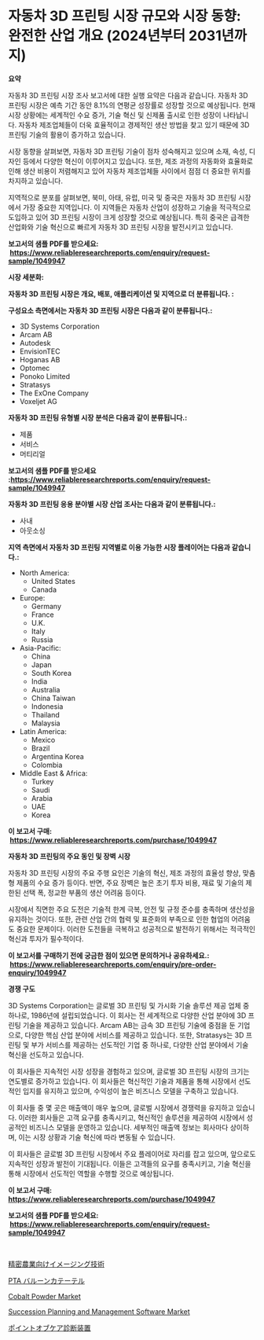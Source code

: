 <p><h1>자동차 3D 프린팅 시장 규모와 시장 동향: 완전한 산업 개요 (2024년부터 2031년까지)</h1></p><p><strong>요약</strong></p>
<p><p>자동차 3D 프린팅 시장 조사 보고서에 대한 실행 요약은 다음과 같습니다. 자동차 3D 프린팅 시장은 예측 기간 동안 8.1%의 연평균 성장률로 성장할 것으로 예상됩니다. 현재 시장 상황에는 세계적인 수요 증가, 기술 혁신 및 신제품 출시로 인한 성장이 나타납니다. 자동차 제조업체들이 더욱 효율적이고 경제적인 생산 방법을 찾고 있기 때문에 3D 프린팅 기술의 활용이 증가하고 있습니다.</p><p>시장 동향을 살펴보면, 자동차 3D 프린팅 기술이 점차 성숙해지고 있으며 소재, 속성, 디자인 등에서 다양한 혁신이 이루어지고 있습니다. 또한, 제조 과정의 자동화와 효율화로 인해 생산 비용이 저렴해지고 있어 자동차 제조업체들 사이에서 점점 더 중요한 위치를 차지하고 있습니다.</p><p>지역적으로 분포를 살펴보면, 북미, 아태, 유럽, 미국 및 중국은 자동차 3D 프린팅 시장에서 가장 중요한 지역입니다. 이 지역들은 자동차 산업이 성장하고 기술을 적극적으로 도입하고 있어 3D 프린팅 시장이 크게 성장할 것으로 예상됩니다. 특히 중국은 급격한 산업화와 기술 혁신으로 빠르게 자동차 3D 프린팅 시장을 발전시키고 있습니다.</p></p>
<p><strong>보고서의 샘플 PDF를 받으세요: &nbsp;<a href="https://www.reliableresearchreports.com/enquiry/request-sample/1049947">https://www.reliableresearchreports.com/enquiry/request-sample/1049947</a></strong></p>
<p><strong>시장 세분화:</strong></p>
<p><strong> 자동차 3D 프린팅 시장은 개요, 배포, 애플리케이션 및 지역으로 더 분류됩니다. :</strong></p>
<p><strong>구성요소 측면에서는 자동차 3D 프린팅 시장은 다음과 같이 분류됩니다.:</strong></p>
<p><ul><li>3D Systems Corporation</li><li>Arcam AB</li><li>Autodesk</li><li>EnvisionTEC</li><li>Hoganas AB</li><li>Optomec</li><li>Ponoko Limited</li><li>Stratasys</li><li>The ExOne Company</li><li>Voxeljet AG</li></ul></p>
<p><strong> 자동차 3D 프린팅 유형별 시장 분석은 다음과 같이 분류됩니다.:</strong></p>
<p><ul><li>제품</li><li>서비스</li><li>머티리얼</li></ul></p>
<p><strong>보고서의 샘플 PDF를 받으세요 :<a href="https://www.reliableresearchreports.com/enquiry/request-sample/1049947">https://www.reliableresearchreports.com/enquiry/request-sample/1049947</a></strong></p>
<p><strong> 자동차 3D 프린팅 응용 분야별 시장 산업 조사는 다음과 같이 분류됩니다.:</strong></p>
<p><ul><li>사내</li><li>아웃소싱</li></ul></p>
<p><strong>지역 측면에서 자동차 3D 프린팅 지역별로 이용 가능한 시장 플레이어는 다음과 같습니다.:</strong></p>
<p><ul>
    <li>
        North America:
        <ul>
            <li>United States</li>
            <li>Canada</li>
        </ul>
    </li>
    <li>
        Europe:
        <ul>
            <li>Germany</li>
            <li>France</li>
            <li>U.K.</li>
            <li>Italy</li>
            <li>Russia</li>
        </ul>
    </li>
    <li>
        Asia-Pacific:
        <ul>
            <li>China</li>
            <li>Japan</li>
            <li>South Korea</li>
            <li>India</li>
            <li>Australia</li>
            <li>China Taiwan</li>
            <li>Indonesia</li>
            <li>Thailand</li>
            <li>Malaysia</li>
        </ul>
    </li>
    <li>
        Latin America:
        <ul>
            <li>Mexico</li>
            <li>Brazil</li>
            <li>Argentina Korea</li>
            <li>Colombia</li>
        </ul>
    </li>
    <li>
        Middle East & Africa:
        <ul>
            <li>Turkey</li>
            <li>Saudi</li>
            <li>Arabia</li>
            <li>UAE</li>
            <li>Korea</li>
        </ul>
    </li>
    </ul></p>
<p><strong>이 보고서 구매: &nbsp;<a href="https://www.reliableresearchreports.com/purchase/1049947">https://www.reliableresearchreports.com/purchase/1049947</a></strong></p>
<p><strong>자동차 3D 프린팅의 주요 동인 및 장벽 시장</strong></p>
<p><p>자동차 3D 프린팅 시장의 주요 주행 요인은 기술의 혁신, 제조 과정의 효율성 향상, 맞춤형 제품의 수요 증가 등이다. 반면, 주요 장벽은 높은 초기 투자 비용, 재료 및 기술의 제한된 선택 폭, 정교한 부품의 생산 어려움 등이다.</p><p>시장에서 직면한 주요 도전은 기술적 한계 극복, 안전 및 규정 준수를 충족하며 생산성을 유지하는 것이다. 또한, 관련 산업 간의 협력 및 표준화의 부족으로 인한 협업의 어려움도 중요한 문제이다. 이러한 도전들을 극복하고 성공적으로 발전하기 위해서는 적극적인 혁신과 투자가 필수적이다.</p></p>
<p><strong>이 보고서를 구매하기 전에 궁금한 점이 있으면 문의하거나 공유하세요.: &nbsp;<a href="https://www.reliableresearchreports.com/enquiry/pre-order-enquiry/1049947">https://www.reliableresearchreports.com/enquiry/pre-order-enquiry/1049947</a></strong></p>
<p><strong>경쟁 구도</strong></p>
<p><p>3D Systems Corporation는 글로벌 3D 프린팅 및 가시화 기술 솔루션 제공 업체 중 하나로, 1986년에 설립되었습니다. 이 회사는 전 세계적으로 다양한 산업 분야에 3D 프린팅 기술을 제공하고 있습니다. Arcam AB는 금속 3D 프린팅 기술에 중점을 둔 기업으로, 다양한 핵심 산업 분야에 서비스를 제공하고 있습니다. 또한, Stratasys는 3D 프린팅 및 부가 서비스를 제공하는 선도적인 기업 중 하나로, 다양한 산업 분야에서 기술 혁신을 선도하고 있습니다.</p><p>이 회사들은 지속적인 시장 성장을 경험하고 있으며, 글로벌 3D 프린팅 시장의 크기는 연도별로 증가하고 있습니다. 이 회사들은 혁신적인 기술과 제품을 통해 시장에서 선도적인 입지를 유지하고 있으며, 수익성이 높은 비즈니스 모델을 구축하고 있습니다.</p><p>이 회사들 중 몇 곳은 매출액이 매우 높으며, 글로벌 시장에서 경쟁력을 유지하고 있습니다. 이러한 회사들은 고객 요구를 충족시키고, 혁신적인 솔루션을 제공하여 시장에서 성공적인 비즈니스 모델을 운영하고 있습니다. 세부적인 매출액 정보는 회사마다 상이하며, 이는 시장 상황과 기술 혁신에 따라 변동될 수 있습니다.</p><p>이 회사들은 글로벌 3D 프린팅 시장에서 주요 플레이어로 자리를 잡고 있으며, 앞으로도 지속적인 성장과 발전이 기대됩니다. 이들은 고객들의 요구를 충족시키고, 기술 혁신을 통해 시장에서 선도적인 역할을 수행할 것으로 예상됩니다.</p></p>
<p><strong>이 보고서 구매: &nbsp; <a href="https://www.reliableresearchreports.com/purchase/1049947">https://www.reliableresearchreports.com/purchase/1049947</a></strong></p>
<p><strong>보고서의 샘플 PDF를 받으세요: &nbsp;<a href="https://www.reliableresearchreports.com/enquiry/request-sample/1049947">https://www.reliableresearchreports.com/enquiry/request-sample/1049947</a></strong><strong></strong></p>
<p>&nbsp;</p>
<p><p><a href="https://medium.com/@skylarreilly36/%E7%B2%BE%E5%AF%86%E8%BE%B2%E6%A5%AD%E5%B8%82%E5%A0%B4%E3%81%AE%E3%82%A4%E3%83%A1%E3%83%BC%E3%82%B8%E3%83%B3%E3%82%B0%E6%8A%80%E8%A1%93%E3%81%AF-%E5%B8%82%E5%A0%B4%E3%82%B7%E3%82%A7%E3%82%A2-%E5%B8%82%E5%A0%B4%E5%8B%95%E5%90%91-%E5%B8%82%E5%A0%B4%E6%88%90%E9%95%B7%E3%81%AB%E9%96%A2%E3%81%99%E3%82%8B%E6%83%85%E5%A0%B1%E3%82%92%E6%8F%90%E4%BE%9B%E3%81%97%E3%81%BE%E3%81%99-1e13069c6697">精密農業向けイメージング技術</a></p><p><a href="https://github.com/cbigkbh02719/Market-Research-Report-List-1/blob/main/7021317193295.md">PTA バルーンカテーテル</a></p><p><a href="https://github.com/CliffMedina6/Market-Research-Report-List-3/blob/main/cobalt-powder-market.md">Cobalt Powder Market</a></p><p><a href="https://issuu.com/reportprime-2/docs/succession-planning-and-management-software-market">Succession Planning and Management Software Market</a></p><p><a href="https://github.com/mreklxf44233/Market-Research-Report-List-1/blob/main/7981036193294.md">ポイントオブケア診断装置</a></p></p>